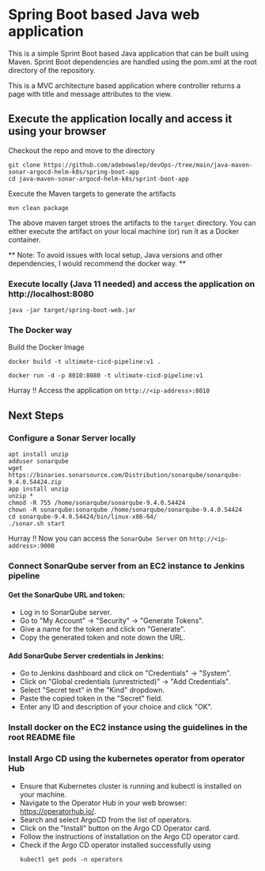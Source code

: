 # Spring Boot based Java web application
 
This is a simple Sprint Boot based Java application that can be built using Maven. Sprint Boot dependencies are handled using the pom.xml 
at the root directory of the repository.

This is a MVC architecture based application where controller returns a page with title and message attributes to the view.

## Execute the application locally and access it using your browser

Checkout the repo and move to the directory

```
git clone https://github.com/adebowalep/devOps-/tree/main/java-maven-sonar-argocd-helm-k8s/spring-boot-app
cd java-maven-sonar-argocd-helm-k8s/sprint-boot-app
```

Execute the Maven targets to generate the artifacts

```
mvn clean package
```

The above maven target stroes the artifacts to the `target` directory. You can either execute the artifact on your local machine
(or) run it as a Docker container.

** Note: To avoid issues with local setup, Java versions and other dependencies, I would recommend the docker way. **


### Execute locally (Java 11 needed) and access the application on http://localhost:8080

```
java -jar target/spring-boot-web.jar
```

### The Docker way

Build the Docker Image

```
docker build -t ultimate-cicd-pipeline:v1 .
```

```
docker run -d -p 8010:8080 -t ultimate-cicd-pipeline:v1
```

Hurray !! Access the application on `http://<ip-address>:8010`


## Next Steps

### Configure a Sonar Server locally

```
apt install unzip
adduser sonarqube
wget https://binaries.sonarsource.com/Distribution/sonarqube/sonarqube-9.4.0.54424.zip
app install unzip
unzip *
chmod -R 755 /home/sonarqube/sonarqube-9.4.0.54424
chown -R sonarqube:sonarqube /home/sonarqube/sonarqube-9.4.0.54424
cd sonarqube-9.4.0.54424/bin/linux-x86-64/
./sonar.sh start
```

Hurray !! Now you can access the `SonarQube Server` on `http://<ip-address>:9000`

### Connect SonarQube server from an EC2 instance to Jenkins pipeline 
#### Get the SonarQube URL and token:
   - Log in to SonarQube server.
   - Go to "My Account" -> "Security" -> "Generate Tokens".
   - Give a name for the token and click on "Generate".
   - Copy the generated token and note down the URL.

####  Add SonarQube Server credentials in Jenkins:
   - Go to Jenkins dashboard and click on "Credentials" -> "System".
   - Click on "Global credentials (unrestricted)" -> "Add Credentials".
   - Select "Secret text" in the "Kind" dropdown.
   - Paste the copied token in the "Secret" field.
   - Enter any ID and description of your choice and click "OK".

### Install docker on the EC2 instance using the guidelines in the root README file 

### Install Argo CD using the kubernetes operator from operator Hub 
   - Ensure that Kubernetes cluster is running and kubectl is installed on your machine.
   - Navigate to the Operator Hub in your web browser: https://operatorhub.io/.
   - Search and select  ArgoCD from the list of operators.
   - Click on the "Install" button on the Argo CD Operator card.
   -  Follow the instructions  of installation on the Argo CD operator card. 
   - Check if the Argo CD operator installed successfully using 
      ```
      kubectl get pods -n operators 
      ```






